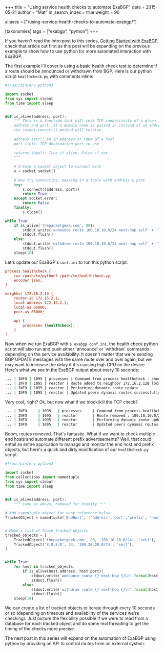 +++
title = "Using service health checks to automate ExaBGP"
date = 2015-05-21
author = "Mat"
in_search_index = true
weight = 90

aliases = ["/using-service-health-checks-to-automate-exabgp/"]

[taxonomies]
tags = ["exabgp", "python"]
+++

If you haven't read the intro post to this series, [Getting Started with ExaBGP](../getting-started), check that article out first as this post will be expanding on the previous example to show how to use python for more automated interaction with ExaBGP.

<!-- more -->
The first example I'll cover is using a basic health check test to determine if a route should be announced or withdrawn from BGP. Here is our python script `healthcheck.py` with comments inline:

```python
#!/usr/bin/env python3

import socket
from sys import stdout
from time import sleep


def is_alive(address, port):
    """ This is a function that will test TCP connectivity of a given
    address and port. If a domain name is passed in instead of an address,
    the socket.connect() method will resolve.
 
    address (str): An IP address or FQDN of a host
    port (int): TCP destination port to use
 
    returns (bool): True if alive, False if not
    """
 
    # Create a socket object to connect with
    s = socket.socket()
    
    # Now try connecting, passing in a tuple with address & port
    try:
        s.connect((address, port))
        return True
    except socket.error:
        return False
    finally:
        s.close()

while True:
    if is_alive('thepacketgeek.com', 80):
        stdout.write('announce route 100.10.10.0/24 next-hop self' + '\n')
        stdout.flush()
    else:
        stdout.write('withdraw route 100.10.10.0/24 next-hop self' + '\n')
        stdout.flush()
    sleep(10)
```

Let's update our ExaBGP's `conf.ini` to run this python script:

```ini
process healthcheck {
    run /path/to/python3 /path/to/healthcheck.py;
    encoder json;
}

neighbor 172.16.2.10 {
    router-id 172.16.2.1;
    local-address 172.16.2.1;
    local-as 65000;
    peer-as 65000;

    api {
        processes [healthcheck];
    }
}
```

Now when we run ExaBGP with `$ exabgp conf.ini`, the health check python script will also run and push either 'announce' or 'withdraw' commands depending on the service availability. It doesn't matter that we're sending BGP UPDATE messages with the same route over and over again, but we may want to increase the delay if it's causing high CPU on the device. Here's what we see in the ExaBGP output about every 10 seconds:

```sh
... | INFO | 1095 | processes | Command from process healthcheck : announce route 100.10.10.0/24 next-hop self
... | INFO | 1095 | reactor | Route added to neighbor 172.16.2.128 local-ip 172.16.2.1 local-as 65000 peer-as 65000 router-id 172.16.2.1 family-allowed in-open : 100.10.10.0/24 next-hop 172.16.2.1
... | INFO | 1095 | reactor | Performing dynamic route update
... | INFO | 1095 | reactor | Updated peers dynamic routes successfully
```

Very cool, right? Ok, but now what if we block/kill the TCP check?

```sh
... | INFO     | 1095   | processes     | Command from process healthcheck : withdraw route 100.10.10.0/24 next-hop self
... | INFO     | 1095   | reactor       | Route removed : 100.10.10.0/24 next-hop 172.16.2.1
... | INFO     | 1095   | reactor       | Performing dynamic route update
... | INFO     | 1095   | reactor       | Updated peers dynamic routes successfully
```

Boom, routes removed. That's fantastic. What if we want to check multiple end hosts and automate different prefix advertisements? Well, that could entail an entire application to manage and monitor the end host and prefix objects, but here's a quick and dirty modification of our `healthcheck.py` script:

```python
#!/usr/bin/env python3

import socket
from collections import namedtuple
from sys import stdout
from time import sleep

 
def is_alive(address, port):
    """ same as above, removed for brevity """

# Add namedtuple object for easy reference below
TrackedObject = namedtuple('EndHost', ['address','port','prefix', 'nexthop'])


# Make a list of these tracked objects
tracked_objects = [
    TrackedObject('thepacketgeek.com', 80, '100.10.10.0/24', 'self'),
    TrackedObject('8.8.8.8', 53, '200.20.20.0/24', 'self'),
]


while True:
    for host in tracked_objects:
        if is_alive(host.address, host.port):
            stdout.write('announce route {} next-hop {}\n'.format(host.prefix, host.nexthop))
            stdout.flush()
        else:
            stdout.write('withdraw route {} next-hop {}\n'.format(host.prefix, host.nexthop))
            stdout.flush()
    sleep(10)
```

We can create a list of tracked objects to iterate through every 10 seconds or so (depending on timeouts and availability of the services we're checking). Just picture the flexibility possible if we were to read from a database for each tracked object and do some real threading to get the timing of the checks more precise.

The next post in this series will expand on the automation of ExaBGP using python by providing an API to control routes from an external system.